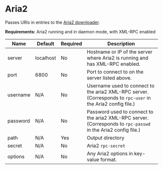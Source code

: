 # Aria2
Passes URIs in entries to the [Aria2 downloader](http://aria2.sourceforge.net).

**Requirements:** Aria2 running and in daemon mode, with XML-RPC enabled 


| Name | Default | Required | Description |
| --- | --- | --- | --- |
| server | localhost | No | Hostname or IP of the server where Aria2 is running and has XML-RPC enabled. |
| port | 6800 | No | Port to connect to on the server listed above. |
| username | N/A | No | Username used to connect to the aria2 XML-RPC server. (Corresponds to ```rpc-user``` in the Aria2 config file.) |
| password | N/A | No | Password used to connect to the aria2 XML-RPC server. (Corresponds to ```rpc-passwd``` in the Aria2 config file.)|
| path | N/A | Yes | Output directory|
| secret | N/A | No | Aria2 `rpc-secret`|
| options | N/A | No | Any Aria2 options in key-value format.|
